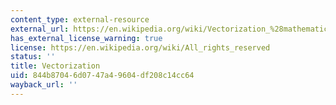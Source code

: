 ```yaml
---
content_type: external-resource
external_url: https://en.wikipedia.org/wiki/Vectorization_%28mathematics%29
has_external_license_warning: true
license: https://en.wikipedia.org/wiki/All_rights_reserved
status: ''
title: Vectorization
uid: 844b8704-6d07-47a4-9604-df208c14cc64
wayback_url: ''
---
```

